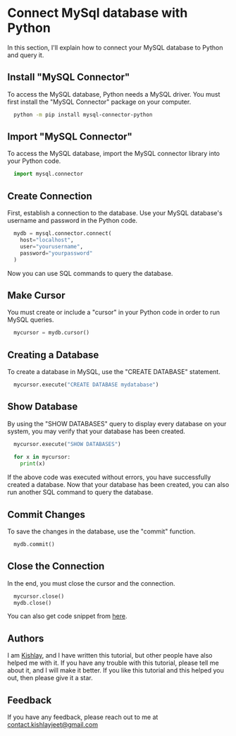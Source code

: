 
# Connect MySql database with Python  

In this section, I'll explain how to connect your MySQL database to Python and query it.
## Install "MySQL Connector"
To access the MySQL database, Python needs a MySQL driver. You must first install the "MySQL Connector" package on your computer.
```bash
  python -m pip install mysql-connector-python
```

## Import "MySQL Connector"
To access the MySQL database, import the MySQL connector library into your Python code.
```python
  import mysql.connector
```

## Create Connection
First, establish a connection to the database. Use your MySQL database's username and password in the Python code.
```python
  mydb = mysql.connector.connect(
    host="localhost",
    user="yourusername",
    password="yourpassword"
  )
```
Now you can use SQL commands to query the database.

## Make Cursor
You must create or include a "cursor" in your Python code in order to run MySQL queries.
```python
  mycursor = mydb.cursor()
```

## Creating a Database
To create a database in MySQL, use the "CREATE DATABASE" statement.
```python
  mycursor.execute("CREATE DATABASE mydatabase")
```

## Show Database
By using the "SHOW DATABASES" query to display every database on your system, you may verify that your database has been created.
```python
  mycursor.execute("SHOW DATABASES")
  
  for x in mycursor:
    print(x)
```
If the above code was executed without errors, you have successfully created a database. Now that your database has been created, you can also run another SQL command to query the database.

## Commit Changes
To save the changes in the database, use the "commit" function.
```python
  mydb.commit()
```

## Close the Connection
In the end, you must close the cursor and the connection. 
```python
  mycursor.close()
  mydb.close()
```
You can also get code snippet from [here]().

## Authors

I am [Kishlay](https://www.github.com/kishlayjeet), and I have written this tutorial, but other people have also helped me with it.
If you have any trouble with this tutorial, please tell me about it, and I will make it better.
If you like this tutorial and this helped you out, then please give it a star.



## Feedback

If you have any feedback, please reach out to me at contact.kishlayjeet@gmail.com